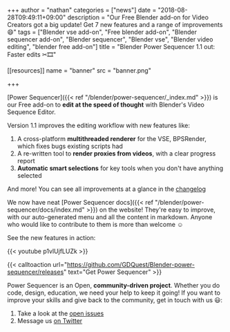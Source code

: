 +++
author = "nathan"
categories = ["news"]
date = "2018-08-28T09:49:11+09:00"
description = "Our Free Blender add-on for Video Creators got a big update! Get 7 new features and a range of improvements 😄"
tags = ["Blender vse add-on", "Free blender add-on", "Blender sequencer add-on", "Blender sequencer", "Blender vse", "Blender video editing", "blender free add-on"]
title = "Blender Power Sequencer 1.1 out: Faster edits ✂🎞"

[[resources]]
  name = "banner"
  src = "banner.png"

+++

[Power Sequencer]({{< ref "/blender/power-sequencer/_index.md" >}}) is our Free add-on to **edit at the speed of thought** with Blender's Video Sequence Editor.

Version 1.1 improves the editing workflow with new features like:

1. A cross-platform **multithreaded renderer** for the VSE, BPSRender, which fixes bugs existing scripts had
1. A re-written tool to **render proxies from videos**, with a clear progress report
1. **Automatic smart selections** for key tools when you don't have anything selected

And more! You can see all improvements at a glance in the [changelog](https://github.com/GDQuest/Blender-power-sequencer/blob/master/changelog.md)

We now have neat [Power Sequencer docs]({{< ref "/blender/power-sequencer/docs/index.md" >}}) on the website! They're easy to improve, with our auto-generated menu and all the content in markdown. Anyone who would like to contribute to them is more than welcome ☺

See the new features in action:

{{< youtube p1vlUjfLUZk >}}

{{< calltoaction url="https://github.com/GDQuest/Blender-power-sequencer/releases" text="Get Power Sequencer" >}}

Power Sequencer is an Open, **community-driven project**. Whether you do code, design, education, we need your help to keep it going! If you want to improve your skills and give back to the community, get in touch with us 😃:

1. Take a look at the [open issues](https://github.com/GDQuest/Blender-power-sequencer/issues)
2. Message us [on Twitter](https://twitter.com/NathanGDQuest)
